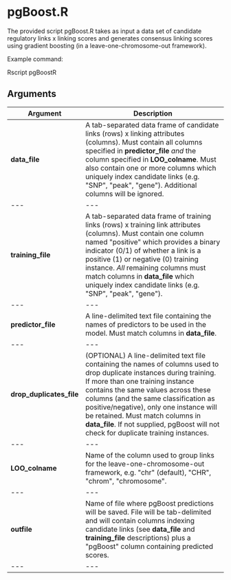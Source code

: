 # pgBoost.R

The provided script pgBoost.R takes as input a data set of candidate regulatory links x linking scores and generates consensus linking scores using gradient boosting (in a leave-one-chromosome-out framework).

Example command: 

Rscript pgBoostR

## Arguments

Argument | Description |
--- | --- |
__data_file__ | A tab-separated data frame of candidate links (rows) x linking attributes (columns). Must contain all columns specified in __predictor_file__ _and_ the column specified in __LOO_colname__. Must also contain one or more columns which uniquely index candidate links (e.g. "SNP", "peak", "gene"). Additional columns will be ignored. |
--- | --- |
__training_file__ | A tab-separated data frame of training links (rows) x training link attributes (columns). Must contain one column named "positive" which provides a binary indicator (0/1) of whether a link is a positive (1) or negative (0) training instance. _All_ remaining columns must match columns in __data_file__ which uniquely index candidate links (e.g. "SNP", "peak", "gene"). |
--- | --- |
__predictor_file__ | A line-delimited text file containing the names of predictors to be used in the model. Must match columns in __data_file__. |
--- | --- |
__drop_duplicates_file__ | (OPTIONAL) A line-delimited text file containing the names of columns used to drop duplicate instances during training. If more than one training instance contains the same values across these columns (and the same classification as positive/negative), only one instance will be retained. Must match columns in __data_file__. If not supplied, pgBoost will not check for duplicate training instances. |
--- | --- |
__LOO_colname__ | Name of the column used to group links for the leave-one-chromosome-out framework, e.g. "chr" (default), "CHR", "chrom", "chromosome". |
--- | --- |
__outfile__ | Name of file where pgBoost predictions will be saved. File will be tab-delimited and will contain columns indexing candidate links (see __data_file__ and __training_file__ descriptions) plus a "pgBoost" column containing predicted scores. |
 --- | --- |
